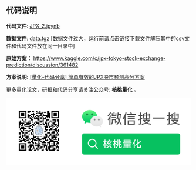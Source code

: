 ## 代码说明

**代码文件**: [JPX_2.ipynb](./JPX_2.ipynb)

**数据文件**: [data.tgz](https://github.com/nutquant/data_jpx_kaggle)  [数据文件过大，运行前请点击链接下载文件解压其中的csv文件和代码文件放在同一目录中]

**原始方案：** https://www.kaggle.com/c/jpx-tokyo-stock-exchange-prediction/discussion/361482

**方案说明:** [[量化-代码分享] 简单有效的JPX股市预测高分方案](https://mp.weixin.qq.com/s?__biz=MzkxOTQzNDEzOA==&mid=2247484495&idx=1&sn=8922030eea3e98361754ef66814e7391&chksm=c1a362baf6d4ebac28b13a0b113dc34962d58bb9b468c131cdf9f89040b5d794a238f7dd8c4c&token=254549462&lang=zh_CN#rd)



更多量化论文，研报和代码分享请关注公众号:  **核桃量化** 。



![](../../images/nutquant_wx.png)
